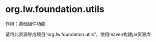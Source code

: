org.lw.foundation.utils
=======================

作用：基础组件功能

请将此资源导成项目“org.lw.foundation.utils”，使用maven构建jar资源库
